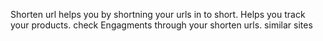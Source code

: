 Shorten url helps you by shortning your urls in to short.
Helps you track your products. check Engagments through your shorten urls.
similar sites
